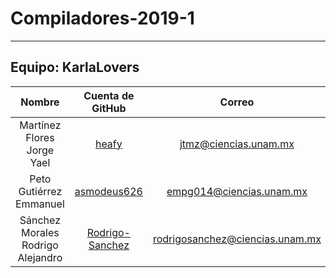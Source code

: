 # Compiladores-2019-1
-------------------------------------------------------------------------------------------------------------

## Equipo: KarlaLovers

|               Nombre              |                    Cuenta de GitHub                   |               Correo              |
|:---------------------------------:|:-----------------------------------------------------:|:---------------------------------:|
|     Martínez Flores Jorge Yael    |           [heafy](https://github.com/heafy)           |      <jtmz@ciencias.unam.mx>      |
|      Peto Gutiérrez Emmanuel      |     [asmodeus626](https://github.com/asmodeus626)     |     <empg014@ciencias.unam.mx>    |
| Sánchez Morales Rodrigo Alejandro | [Rodrigo-Sanchez](https://github.com/Rodrigo-Sanchez) | <rodrigosanchez@ciencias.unam.mx> |